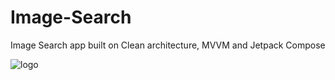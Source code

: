 # Image-Search
Image Search app built on Clean architecture, MVVM and Jetpack Compose

![logo](https://codingwithmitch.s3.amazonaws.com/static/courses/21/clean_architecture_diagrams.png)
